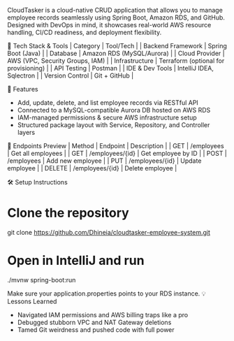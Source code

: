 CloudTasker is a cloud-native CRUD application that allows you to manage employee records seamlessly using Spring Boot, Amazon RDS, and GitHub. Designed with DevOps in mind, it showcases real-world AWS resource handling, CI/CD readiness, and deployment flexibility.

🚀 Tech Stack & Tools
| Category | Tool/Tech | 
| Backend Framework | Spring Boot (Java) | 
| Database | Amazon RDS (MySQL/Aurora) | 
| Cloud Provider | AWS (VPC, Security Groups, IAM) | 
| Infrastructure | Terraform (optional for provisioning) | 
| API Testing | Postman | 
| IDE & Dev Tools | IntelliJ IDEA, Sqlectron | 
| Version Control | Git + GitHub | 

📌 Features
- Add, update, delete, and list employee records via RESTful API
- Connected to a MySQL-compatible Aurora DB hosted on AWS RDS
- IAM-managed permissions & secure AWS infrastructure setup
- Structured package layout with Service, Repository, and Controller layers

🧪 Endpoints Preview
| Method | Endpoint | Description | 
| GET | /employees | Get all employees | 
| GET | /employees/{id} | Get employee by ID | 
| POST | /employees | Add new employee | 
| PUT | /employees/{id} | Update employee | 
| DELETE | /employees/{id} | Delete employee | 

🛠 Setup Instructions
# Clone the repository
git clone https://github.com/Dhineia/cloudtasker-employee-system.git

# Open in IntelliJ and run
./mvnw spring-boot:run

Make sure your application.properties points to your RDS instance.
💡 Lessons Learned
- Navigated IAM permissions and AWS billing traps like a pro
- Debugged stubborn VPC and NAT Gateway deletions
- Tamed Git weirdness and pushed code with full power
